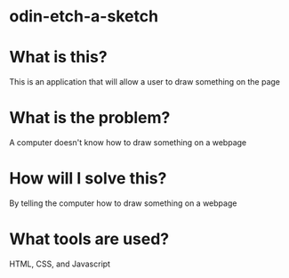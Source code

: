 # odin-etch-a-sketch

# What is this?
This is an application that will allow a user to draw something on the page

# What is the problem?
A computer doesn't know how to draw something on a webpage

# How will I solve this?
By telling the computer how to draw something on a webpage

# What tools are used?
HTML, CSS, and Javascript